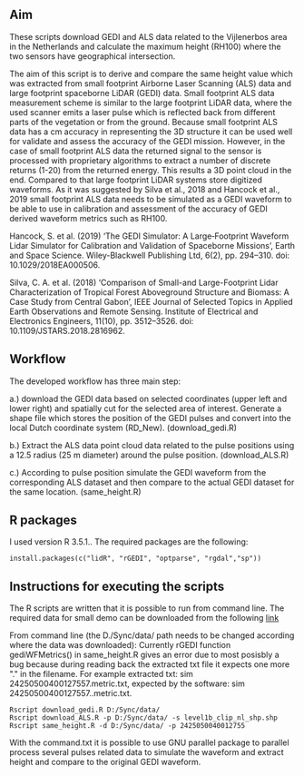 ## **Aim**
These scripts download GEDI and ALS data related to the Vijlenerbos area in the Netherlands and calculate the maximum height (RH100) where the two sensors have geographical intersection.

The aim of this script is to derive and compare the same height value which was extracted from small footprint Airborne Laser Scanning (ALS) data and large footprint spaceborne LiDAR (GEDI) data. Small footprint ALS data measurement scheme is similar to the large footprint LiDAR data, where the used scanner emits a laser pulse which is reflected back from different parts of the vegetation or from the ground. Because small footprint ALS data has a cm accuracy in representing the 3D structure it can be used well for validate and assess the accuracy of the GEDI mission. However, in the case of small footprint ALS data the returned signal to the sensor is processed with proprietary algorithms to extract a number of discrete returns (1-20) from the returned energy. This results a 3D point cloud in the end. Compared to that large footprint LiDAR systems store digitized waveforms. As it was suggested by Silva et al., 2018 and Hancock et al., 2019 small footprint ALS data needs to be simulated as a GEDI waveform to be able to use in calibration and assessment of the accuracy of GEDI derived waveform metrics such as RH100.

Hancock, S. et al. (2019) ‘The GEDI Simulator: A Large‐Footprint Waveform Lidar Simulator for Calibration and Validation of Spaceborne Missions’, Earth and Space Science. Wiley-Blackwell Publishing Ltd, 6(2), pp. 294–310. doi: 10.1029/2018EA000506.

Silva, C. A. et al. (2018) ‘Comparison of Small-and Large-Footprint Lidar Characterization of Tropical Forest Aboveground Structure and Biomass: A Case Study from Central Gabon’, IEEE Journal of Selected Topics in Applied Earth Observations and Remote Sensing. Institute of Electrical and Electronics Engineers, 11(10), pp. 3512–3526. doi: 10.1109/JSTARS.2018.2816962.

## **Workflow**

The developed workflow has three main step: 

a.)	download the GEDI data based on selected coordinates (upper left and lower right) and spatially cut for the selected area of interest. Generate a shape file which stores the position of the GEDI pulses and convert into the local Dutch coordinate system (RD_New). (download_gedi.R)

b.)	Extract the ALS data point cloud data related to the pulse positions using a 12.5 radius (25 m diameter) around the pulse position. (download_ALS.R)

c.)	According to pulse position simulate the GEDI waveform from the corresponding ALS dataset and then compare to the actual GEDI dataset for the same location. (same_height.R)


## **R packages**

I used version R 3.5.1.. The required packages are the following:

```{r}
install.packages(c("lidR", "rGEDI", "optparse", "rgdal","sp"))
```

## **Instructions for executing the scripts**

The R scripts are written that it is possible to run from command line. The required data for small demo can be downloaded from the following [link](https://drive.google.com/drive/folders/1Hg3Ig3FvjxNiMC-TNPxDCcBEVOIqvlkz?usp=sharing)

From command line (the D./Sync/data/ path needs to be changed according where the data was downloaded):
Currently rGEDI function gediWFMetrics() in same_height.R gives an error due to most posisbly a bug because during reading back the extracted txt file it expects one more "." in the filename. For example extracted txt: sim 24250500400127557.metric.txt, expected by the software: sim 24250500400127557..metric.txt.

```
Rscript download_gedi.R D:/Sync/data/
Rscript download_ALS.R -p D:/Sync/data/ -s level1b_clip_nl_shp.shp
Rscript same_height.R -d D:/Sync/data/ -p 2425050040012755
```

With the command.txt it is possible to use GNU parallel package to parallel process several pulses related data to simulate the waveform and extract height and compare to the original GEDI waveform.
